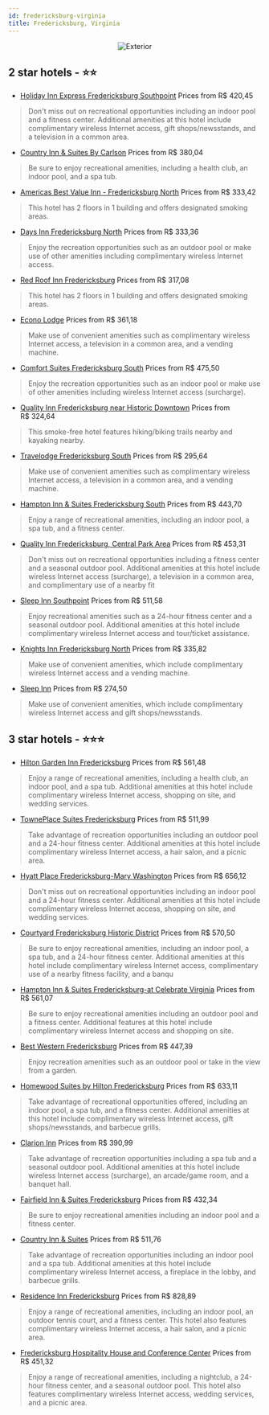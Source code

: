 ```yaml
---
id: fredericksburg-virginia
title: Fredericksburg, Virginia
---
```


<center><img src="https://i.travelapi.com/hotels/1000000/30000/22300/22277/a8494563_z.jpg" alt="Exterior" /></center>


##  2 star hotels - ⭐️⭐️

-    [Holiday Inn Express Fredericksburg Southpoint](https://us.hurb.com/hotels/fredericksburg/holiday-inn-express-fredericksburg-southpoint-JNP-JP017068?cmp=18055) Prices from R$ 420,45
   > Don't miss out on recreational opportunities including an indoor pool and a fitness center. Additional amenities at this hotel include complimentary wireless Internet access, gift shops/newsstands, and a television in a common area.
-    [Country Inn & Suites By Carlson](https://us.hurb.com/hotels/fredericksburg/country-inn-suites-by-carlson-JNP-JP855259?cmp=18055) Prices from R$ 380,04
   > Be sure to enjoy recreational amenities, including a health club, an indoor pool, and a spa tub.
-    [Americas Best Value Inn - Fredericksburg North](https://us.hurb.com/hotels/fredericksburg/americas-best-value-inn-fredericksburg-north-JNP-JP391674?cmp=18055) Prices from R$ 333,42
   > This hotel has 2 floors in 1 building and offers designated smoking areas.
-    [Days Inn Fredericksburg North](https://us.hurb.com/hotels/fredericksburg/days-inn-fredericksburg-north-JNP-JP742845?cmp=18055) Prices from R$ 333,36
   > Enjoy the recreation opportunities such as an outdoor pool or make use of other amenities including complimentary wireless Internet access.
-    [Red Roof Inn Fredericksburg](https://us.hurb.com/hotels/fredericksburg/red-roof-inn-fredericksburg-JNP-JP00650M?cmp=18055) Prices from R$ 317,08
   > This hotel has 2 floors in 1 building and offers designated smoking areas.
-    [Econo Lodge](https://us.hurb.com/hotels/fredericksburg/econo-lodge-JNP-JP144716?cmp=18055) Prices from R$ 361,18
   > Make use of convenient amenities such as complimentary wireless Internet access, a television in a common area, and a vending machine.
-    [Comfort Suites Fredericksburg South](https://us.hurb.com/hotels/fredericksburg/comfort-suites-fredericksburg-south-JNP-JP029486?cmp=18055) Prices from R$ 475,50
   > Enjoy the recreation opportunities such as an indoor pool or make use of other amenities including wireless Internet access (surcharge).
-    [Quality Inn Fredericksburg near Historic Downtown](https://us.hurb.com/hotels/fredericksburg/quality-inn-fredericksburg-near-historic-downtown-JNP-JP982328?cmp=18055) Prices from R$ 324,64
   > This smoke-free hotel features hiking/biking trails nearby and kayaking nearby.
-    [Travelodge Fredericksburg South](https://us.hurb.com/hotels/fredericksburg/travelodge-fredericksburg-south-JNP-JP737777?cmp=18055) Prices from R$ 295,64
   > Make use of convenient amenities such as complimentary wireless Internet access, a television in a common area, and a vending machine.
-    [Hampton Inn & Suites Fredericksburg South](https://us.hurb.com/hotels/fredericksburg/hampton-inn-suites-fredericksburg-south-JNP-JP197934?cmp=18055) Prices from R$ 443,70
   > Enjoy a range of recreational amenities, including an indoor pool, a spa tub, and a fitness center.
-    [Quality Inn Fredericksburg, Central Park Area](https://us.hurb.com/hotels/fredericksburg/quality-inn-fredericksburg-central-park-area-JNP-JP284204?cmp=18055) Prices from R$ 453,31
   > Don't miss out on recreational opportunities including a fitness center and a seasonal outdoor pool. Additional amenities at this hotel include wireless Internet access (surcharge), a television in a common area, and complimentary use of a nearby fit
-    [Sleep Inn Southpoint](https://us.hurb.com/hotels/fredericksburg/sleep-inn-southpoint-JNP-JP293367?cmp=18055) Prices from R$ 511,58
   > Enjoy recreational amenities such as a 24-hour fitness center and a seasonal outdoor pool. Additional amenities at this hotel include complimentary wireless Internet access and tour/ticket assistance.
-    [Knights Inn Fredericksburg North](https://us.hurb.com/hotels/fredericksburg/knights-inn-fredericksburg-north-JNP-JP072194?cmp=18055) Prices from R$ 335,82
   > Make use of convenient amenities, which include complimentary wireless Internet access and a vending machine.
-    [Sleep Inn](https://us.hurb.com/hotels/fredericksburg/sleep-inn-JNP-JP017080?cmp=18055) Prices from R$ 274,50
   > Make use of convenient amenities, which include complimentary wireless Internet access and gift shops/newsstands.

##  3 star hotels - ⭐️⭐️⭐️

-    [Hilton Garden Inn Fredericksburg](https://us.hurb.com/hotels/fredericksburg/hilton-garden-inn-fredericksburg-JNP-JP374306?cmp=18055) Prices from R$ 561,48
   > Enjoy a range of recreational amenities, including a health club, an indoor pool, and a spa tub. Additional amenities at this hotel include complimentary wireless Internet access, shopping on site, and wedding services.
-    [TownePlace Suites Fredericksburg](https://us.hurb.com/hotels/fredericksburg/towneplace-suites-fredericksburg-JNP-JP734839?cmp=18055) Prices from R$ 511,99
   > Take advantage of recreation opportunities including an outdoor pool and a 24-hour fitness center. Additional amenities at this hotel include complimentary wireless Internet access, a hair salon, and a picnic area.
-    [Hyatt Place Fredericksburg-Mary Washington](https://us.hurb.com/hotels/fredericksburg/hyatt-place-fredericksburg-mary-washington-JNP-JP261158?cmp=18055) Prices from R$ 656,12
   > Don't miss out on recreational opportunities including an indoor pool and a 24-hour fitness center. Additional amenities at this hotel include complimentary wireless Internet access, shopping on site, and wedding services.
-    [Courtyard Fredericksburg Historic District](https://us.hurb.com/hotels/fredericksburg/courtyard-fredericksburg-historic-district-JNP-JP784928?cmp=18055) Prices from R$ 570,50
   > Be sure to enjoy recreational amenities, including an indoor pool, a spa tub, and a 24-hour fitness center. Additional amenities at this hotel include complimentary wireless Internet access, complimentary use of a nearby fitness facility, and a banqu
-    [Hampton Inn & Suites Fredericksburg-at Celebrate Virginia](https://us.hurb.com/hotels/fredericksburg/hampton-inn-suites-fredericksburg-at-celebrate-virginia-JNP-JP284606?cmp=18055) Prices from R$ 561,07
   > Be sure to enjoy recreational amenities including an outdoor pool and a fitness center. Additional features at this hotel include complimentary wireless Internet access and shopping on site.
-    [Best Western Fredericksburg](https://us.hurb.com/hotels/fredericksburg/best-western-fredericksburg-JNP-JP337041?cmp=18055) Prices from R$ 447,39
   > Enjoy recreation amenities such as an outdoor pool or take in the view from a garden.
-    [Homewood Suites by Hilton Fredericksburg](https://us.hurb.com/hotels/fredericksburg/homewood-suites-by-hilton-fredericksburg-JNP-JP017070?cmp=18055) Prices from R$ 633,11
   > Take advantage of recreational opportunities offered, including an indoor pool, a spa tub, and a fitness center. Additional amenities at this hotel include complimentary wireless Internet access, gift shops/newsstands, and barbecue grills.
-    [Clarion Inn](https://us.hurb.com/hotels/fredericksburg/clarion-inn-JNP-JP017074?cmp=18055) Prices from R$ 390,99
   > Take advantage of recreation opportunities including a spa tub and a seasonal outdoor pool. Additional amenities at this hotel include wireless Internet access (surcharge), an arcade/game room, and a banquet hall.
-    [Fairfield Inn & Suites Fredericksburg](https://us.hurb.com/hotels/fredericksburg/fairfield-inn-suites-fredericksburg-JNP-JP252863?cmp=18055) Prices from R$ 432,34
   > Be sure to enjoy recreational amenities including an indoor pool and a fitness center.
-    [Country Inn & Suites](https://us.hurb.com/hotels/fredericksburg/country-inn-suites-JNP-JP851471?cmp=18055) Prices from R$ 511,76
   > Take advantage of recreation opportunities including an indoor pool and a spa tub. Additional amenities at this hotel include complimentary wireless Internet access, a fireplace in the lobby, and barbecue grills.
-    [Residence Inn Fredericksburg](https://us.hurb.com/hotels/fredericksburg/residence-inn-fredericksburg-JNP-JP228720?cmp=18055) Prices from R$ 828,89
   > Enjoy a range of recreational amenities, including an indoor pool, an outdoor tennis court, and a fitness center. This hotel also features complimentary wireless Internet access, a hair salon, and a picnic area.
-    [Fredericksburg Hospitality House and Conference Center](https://us.hurb.com/hotels/fredericksburg/fredericksburg-hospitality-house-and-conference-center-JNP-JP421766?cmp=18055) Prices from R$ 451,32
   > Enjoy a range of recreational amenities, including a nightclub, a 24-hour fitness center, and a seasonal outdoor pool. This hotel also features complimentary wireless Internet access, wedding services, and a picnic area.
